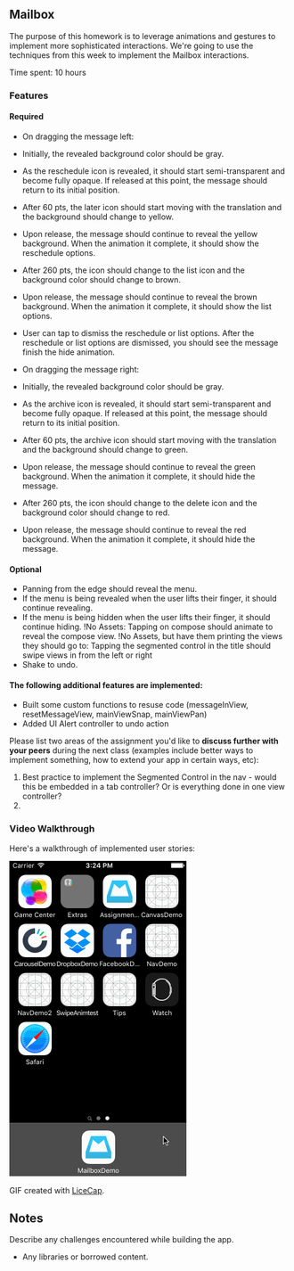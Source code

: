 ## Mailbox

The purpose of this homework is to leverage animations and gestures to implement more sophisticated interactions. We're going to use the techniques from this week to implement the Mailbox interactions.

Time spent: 10 hours

### Features

#### Required

- On dragging the message left:
- Initially, the revealed background color should be gray.
- As the reschedule icon is revealed, it should start semi-transparent and become fully opaque. If released at this point, the message should return to its initial position.
- After 60 pts, the later icon should start moving with the translation and the background should change to yellow.
- Upon release, the message should continue to reveal the yellow background. When the animation it complete, it should show the reschedule options.
- After 260 pts, the icon should change to the list icon and the background color should change to brown.
- Upon release, the message should continue to reveal the brown background. When the animation it complete, it should show the list options.

- User can tap to dismiss the reschedule or list options. After the reschedule or list options are dismissed, you should see the message finish the hide animation.
- On dragging the message right:
- Initially, the revealed background color should be gray.
- As the archive icon is revealed, it should start semi-transparent and become fully opaque. If released at this point, the message should return to its initial position.
- After 60 pts, the archive icon should start moving with the translation and the background should change to green.
- Upon release, the message should continue to reveal the green background. When the animation it complete, it should hide the message.
- After 260 pts, the icon should change to the delete icon and the background color should change to red.
- Upon release, the message should continue to reveal the red background. When the animation it complete, it should hide the message.


#### Optional

- Panning from the edge should reveal the menu.
- If the menu is being revealed when the user lifts their finger, it should continue revealing.
- If the menu is being hidden when the user lifts their finger, it should continue hiding.
!No Assets: Tapping on compose should animate to reveal the compose view.
!No Assets, but have them printing the views they should go to: Tapping the segmented control in the title should swipe views in from the left or right
- Shake to undo.

#### The following **additional** features are implemented:

- Built some custom functions to resuse code (messageInView, resetMessageView, mainViewSnap, mainViewPan)
- Added UI Alert controller to undo action

Please list two areas of the assignment you'd like to **discuss further with your peers** during the next class (examples include better ways to implement something, how to extend your app in certain ways, etc):

1. Best practice to implement the Segmented Control in the nav - would this be embedded in a tab controller? Or is everything done in one view controller?
2. 

### Video Walkthrough 

Here's a walkthrough of implemented user stories:

<img src='mailbox-walkthrough.gif' title='Mailbox Walkthrough' width='' alt='Video Walkthrough' />

GIF created with [LiceCap](http://www.cockos.com/licecap/).

## Notes

Describe any challenges encountered while building the app.

* Any libraries or borrowed content.

